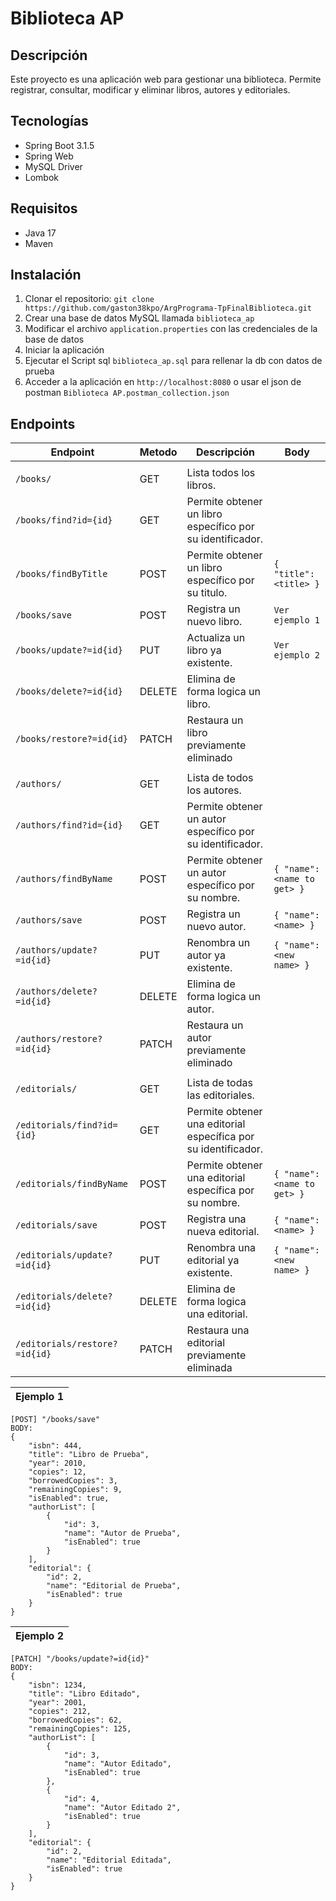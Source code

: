 # Biblioteca AP

## Descripción
Este proyecto es una aplicación web para gestionar una biblioteca. Permite registrar, consultar, modificar y eliminar libros, autores y editoriales.

## Tecnologías

- Spring Boot 3.1.5
- Spring Web
- MySQL Driver
- Lombok

## Requisitos

- Java 17
- Maven

## Instalación

1. Clonar el repositorio: `git clone https://github.com/gaston38kpo/ArgPrograma-TpFinalBiblioteca.git`
2. Crear una base de datos MySQL llamada `biblioteca_ap`
3. Modificar el archivo `application.properties` con las credenciales de la base de datos
4. Iniciar la aplicación
5. Ejecutar el Script sql `biblioteca_ap.sql` para rellenar la db con datos de prueba
6. Acceder a la aplicación en `http://localhost:8080` o usar el json de postman `Biblioteca AP.postman_collection.json`



## Endpoints

| Endpoint                      | Metodo      | Descripción                                                    | Body                       |
|-------------------------------|-------------|----------------------------------------------------------------|----------------------------|
|                               |
| `/books/`                     | GET         | Lista todos los libros.                                        |                            |
| `/books/find?id={id}`         | GET         | Permite obtener un libro específico por su identificador.      |                            |
| `/books/findByTitle`      | POST        | Permite obtener un libro específico por su titulo.             | `{ "title": <title> }`     |
| `/books/save`                 | POST        | Registra un nuevo libro.                                       | `Ver ejemplo 1`            |
| `/books/update?=id{id}`       | PUT         | Actualiza un libro ya existente.                               | `Ver ejemplo 2`            |
| `/books/delete?=id{id}`       | DELETE      | Elimina de forma logica un libro.                              |                            |
| `/books/restore?=id{id}`      | PATCH | Restaura un libro previamente eliminado                        |                            | 
|                               |
| `/authors/`                   | GET         | Lista de todos los autores.                                    |                            |
| `/authors/find?id={id}`       | GET         | Permite obtener un autor específico por su identificador.      |                            |
| `/authors/findByName`         | POST        | Permite obtener un autor específico por su nombre.             | `{ "name": <name to get> }` |
| `/authors/save`               | POST        | Registra un nuevo autor.                                         | `{ "name": <name> }` |
| `/authors/update?=id{id}`     | PUT         | Renombra un autor ya existente.                                | `{ "name": <new name> }`   |
| `/authors/delete?=id{id}`     | DELETE      | Elimina de forma logica un autor.                              |                            |
| `/authors/restore?=id{id}`    | PATCH | Restaura un autor previamente eliminado                        |                            |
|                               |
| `/editorials/`                | GET         | Lista de todas las editoriales.                                |                            |
| `/editorials/find?id={id}`    | GET         | Permite obtener una editorial específica por su identificador. |                            |
| `/editorials/findByName`      | POST        | Permite obtener una editorial específica por su nombre.        | `{ "name": <name to get> }` |
| `/editorials/save`            | POST        | Registra una nueva editorial.                                    | `{ "name": <name> }` |
| `/editorials/update?=id{id}`  | PUT         | Renombra una editorial ya existente.                           | `{ "name": <new name> }`   |
| `/editorials/delete?=id{id}`  | DELETE      | Elimina de forma logica una editorial.                         |                            |
| `/editorials/restore?=id{id}` | PATCH | Restaura una editorial previamente eliminada                   |                            | 



| Ejemplo 1 |
|-------------|
```
[POST] "/books/save" 
BODY:
{
    "isbn": 444,
    "title": "Libro de Prueba",
    "year": 2010,
    "copies": 12,
    "borrowedCopies": 3,
    "remainingCopies": 9,
    "isEnabled": true,
    "authorList": [
        {
            "id": 3,
            "name": "Autor de Prueba",
            "isEnabled": true
        }
    ],
    "editorial": {
        "id": 2,
        "name": "Editorial de Prueba",
        "isEnabled": true
    }
}
```
| Ejemplo 2 |
|--------------|
```
[PATCH] "/books/update?=id{id}"
BODY:
{
    "isbn": 1234,
    "title": "Libro Editado",
    "year": 2001,
    "copies": 212,
    "borrowedCopies": 62,
    "remainingCopies": 125,
    "authorList": [
        {
            "id": 3,
            "name": "Autor Editado",
            "isEnabled": true
        },
        {
            "id": 4,
            "name": "Autor Editado 2",
            "isEnabled": true
        }
    ],
    "editorial": {
        "id": 2,
        "name": "Editorial Editada",
        "isEnabled": true
    }
}

```


